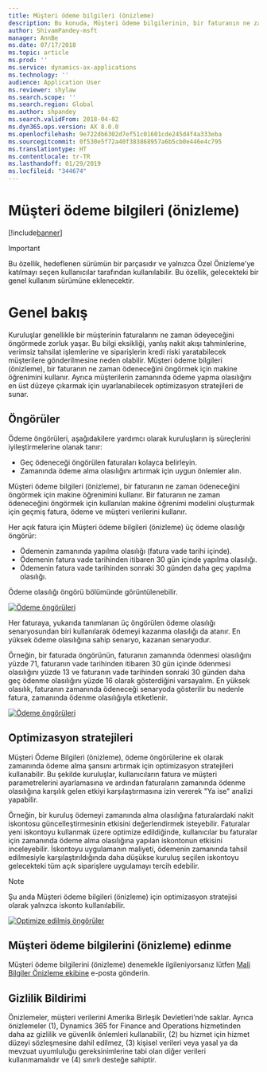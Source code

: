 ```yaml
---
title: Müşteri ödeme bilgileri (önizleme)
description: Bu konuda, Müşteri ödeme bilgilerinin, bir faturanın ne zaman ödeneceğini öngörmeye ve kuruluşlara zamanında ödeme yapma olasılığını artıran optimizasyon stratejileri oluşturmada nasıl yardımcı olabileceği açıklanmaktadır.
author: ShivamPandey-msft
manager: AnnBe
ms.date: 07/17/2018
ms.topic: article
ms.prod: ''
ms.service: dynamics-ax-applications
ms.technology: ''
audience: Application User
ms.reviewer: shylaw
ms.search.scope: ''
ms.search.region: Global
ms.author: shpandey
ms.search.validFrom: 2018-04-02
ms.dyn365.ops.version: AX 8.0.0
ms.openlocfilehash: 9e722db6302d7ef51c01601cde245d4f4a333eba
ms.sourcegitcommit: 0f530e5f72a40f383868957a6b5cb0e446e4c795
ms.translationtype: HT
ms.contentlocale: tr-TR
ms.lasthandoff: 01/29/2019
ms.locfileid: "344674"
---
```

# <a name="customer-payment-insights-preview"></a>Müşteri ödeme bilgileri (önizleme)

[!include[banner](../includes/banner.md)]

> [!IMPORTANT]
> Bu özellik, hedeflenen sürümün bir parçasıdır ve yalnızca Özel Önizleme'ye katılmayı seçen kullanıcılar tarafından kullanılabilir. Bu özellik, gelecekteki bir genel kullanım sürümüne eklenecektir.

# <a name="overview"></a>Genel bakış

Kuruluşlar genellikle bir müşterinin faturalarını ne zaman ödeyeceğini öngörmede zorluk yaşar. Bu bilgi eksikliği, yanlış nakit akışı tahminlerine, verimsiz tahsilat işlemlerine ve siparişlerin kredi riski yaratabilecek müşterilere gönderilmesine neden olabilir. Müşteri ödeme bilgileri (önizleme), bir faturanın ne zaman ödeneceğini öngörmek için makine öğrenimini kullanır. Ayrıca müşterilerin zamanında ödeme yapma olasılığını en üst düzeye çıkarmak için uyarlanabilecek optimizasyon stratejileri de sunar.

## <a name="predictions"></a>Öngörüler

Ödeme öngörüleri, aşağıdakilere yardımcı olarak kuruluşların iş süreçlerini iyileştirmelerine olanak tanır:

-   Geç ödeneceği öngörülen faturaları kolayca belirleyin.
-   Zamanında ödeme alma olasılığını artırmak için uygun önlemler alın.

Müşteri ödeme bilgileri (önizleme), bir faturanın ne zaman ödeneceğini öngörmek için makine öğrenimini kullanır. Bir faturanın ne zaman ödeneceğini öngörmek için kullanılan makine öğrenimi modelini oluşturmak için geçmiş fatura, ödeme ve müşteri verilerini kullanır.

Her açık fatura için Müşteri ödeme bilgileri (önizleme) üç ödeme olasılığı öngörür:

-  Ödemenin zamanında yapılma olasılığı (fatura vade tarihi içinde).
-  Ödemenin fatura vade tarihinden itibaren 30 gün içinde yapılma olasılığı.
-  Ödemenin fatura vade tarihinden sonraki 30 günden daha geç yapılma olasılığı.

Ödeme olasılığı öngörü bölümünde görüntülenebilir.

[![Ödeme öngörüleri](./media/Predictions-sm2.png)](./media/Predictions-sm2.png)

Her faturaya, yukarıda tanımlanan üç öngörülen ödeme olasılığı senaryosundan biri kullanılarak ödemeyi kazanma olasılığı da atanır. En yüksek ödeme olasılığına sahip senaryo, kazanan senaryodur.


Örneğin, bir faturada öngörünün, faturanın zamanında ödenmesi olasılığını yüzde 71, faturanın vade tarihinden itibaren 30 gün içinde ödenmesi olasılığını yüzde 13 ve faturanın vade tarihinden sonraki 30 günden daha geç ödenme olasılığını yüzde 16 olarak gösterdiğini varsayalım. En yüksek olasılık, faturanın zamanında ödeneceği senaryoda gösterilir bu nedenle fatura, zamanında ödenme olasılığıyla etiketlenir.

[![Ödeme öngörüleri](./media/payment-predict.png)](./media/payment-predict.png)

## <a name="optimization-strategies"></a>Optimizasyon stratejileri

Müşteri Ödeme Bilgileri (önizleme), ödeme öngörülerine ek olarak zamanında ödeme alma şansını artırmak için optimizasyon stratejileri kullanabilir. Bu şekilde kuruluşlar, kullanıcıların fatura ve müşteri parametrelerini ayarlamasına ve ardından faturaların zamanında ödenme olasılığına karşılık gelen etkiyi karşılaştırmasına izin vererek "Ya ise" analizi yapabilir.

Örneğin, bir kuruluş ödemeyi zamanında alma olasılığına faturalardaki nakit iskontosu güncelleştirmesinin etkisini değerlendirmek isteyebilir. Faturalar yeni iskontoyu kullanmak üzere optimize edildiğinde, kullanıcılar bu faturalar için zamanında ödeme alma olasılığına yapılan iskontonun etkisini inceleyebilir. İskontoyu uygulamanın maliyeti, ödemenin zamanında tahsil edilmesiyle karşılaştırıldığında daha düşükse kuruluş seçilen iskontoyu gelecekteki tüm açık siparişlere uygulamayı tercih edebilir.

> [!NOTE] 
> Şu anda Müşteri ödeme bilgileri (önizleme) için optimizasyon stratejisi olarak yalnızca iskonto kullanılabilir.

[![Optimize edilmiş öngörüler](./media/optimized-pay.png)](./media/optimized-pay.png)

## <a name="how-to-get-customer-payment-insights-preview"></a>Müşteri ödeme bilgilerini (önizleme) edinme

Müşteri ödeme bilgilerini (önizleme) denemekle ilgileniyorsanız lütfen [Mali Bilgiler Önizleme ekibine](mailto:fiap@microsoft.com) e-posta gönderin. 

## <a name="privacy-statement"></a>Gizlilik Bildirimi

Önizlemeler, müşteri verilerini Amerika Birleşik Devletleri’nde saklar. Ayrıca önizlemeler (1), Dynamics 365 for Finance and Operations hizmetinden daha az gizlilik ve güvenlik önlemleri kullanabilir, (2) bu hizmet için hizmet düzeyi sözleşmesine dahil edilmez, (3) kişisel verileri veya yasal ya da mevzuat uyumluluğu gereksinimlerine tabi olan diğer verileri kullanmamalıdır ve (4) sınırlı desteğe sahiptir.
